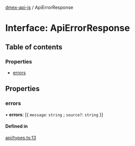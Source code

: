 [dmex-api-js](../README.md) / ApiErrorResponse

# Interface: ApiErrorResponse

## Table of contents

### Properties

- [errors](ApiErrorResponse.md#errors)

## Properties

### errors

• **errors**: [{ `message`: `string` ; `source?`: `string`  }]

#### Defined in

[api/types.ts:13](https://github.com/dmex-app/node-api-js/blob/2403db6/src/api/types.ts#L13)
